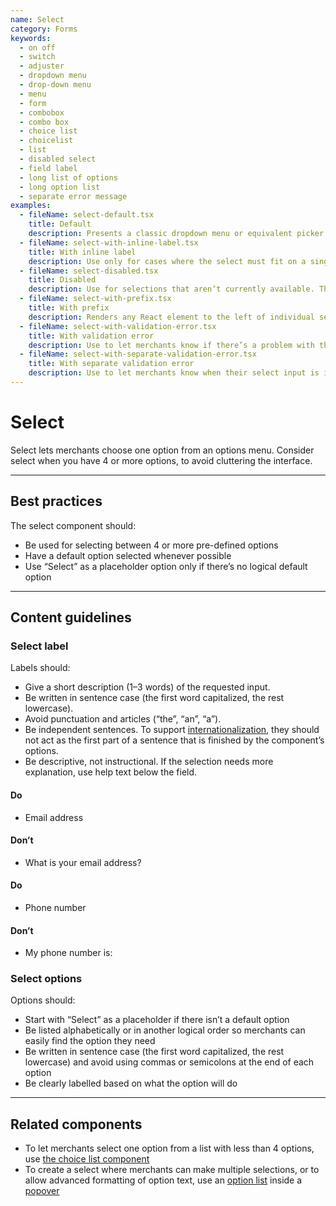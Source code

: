 ```yaml
---
name: Select
category: Forms
keywords:
  - on off
  - switch
  - adjuster
  - dropdown menu
  - drop-down menu
  - menu
  - form
  - combobox
  - combo box
  - choice list
  - choicelist
  - list
  - disabled select
  - field label
  - long list of options
  - long option list
  - separate error message
examples:
  - fileName: select-default.tsx
    title: Default
    description: Presents a classic dropdown menu or equivalent picker as determined by merchants’ browsers.
  - fileName: select-with-inline-label.tsx
    title: With inline label
    description: Use only for cases where the select must fit on a single line, such as in a toolbar.
  - fileName: select-disabled.tsx
    title: Disabled
    description: Use for selections that aren’t currently available. The surrounding interface should make it clear why the select box is disabled and how to activate it.
  - fileName: select-with-prefix.tsx
    title: With prefix
    description: Renders any React element to the left of individual select options. Does not show in the dropdown.
  - fileName: select-with-validation-error.tsx
    title: With validation error
    description: Use to let merchants know if there’s a problem with their selection. For selects, a selection is typically invalid only when using a placeholder option (“Select”) and no other selection has been made.
  - fileName: select-with-separate-validation-error.tsx
    title: With separate validation error
    description: Use to let merchants know when their select input is invalid in the context of a group of form inputs that the select depends on.
---
```


# Select

Select lets merchants choose one option from an options menu. Consider select when you have 4 or more options, to avoid cluttering the interface.

---

## Best practices

The select component should:

- Be used for selecting between 4 or more pre-defined options
- Have a default option selected whenever possible
- Use “Select” as a placeholder option only if there’s no logical default option

---

## Content guidelines

### Select label

Labels should:

- Give a short description (1–3 words) of the requested input.
- Be written in sentence case (the first word capitalized, the rest lowercase).
- Avoid punctuation and articles (“the”, “an”, “a”).
- Be independent sentences. To support [internationalization](https://polaris.shopify.com/foundations/internationalization), they should not act as the first part of a sentence that is finished by the component’s options.
- Be descriptive, not instructional. If the selection needs more explanation, use help text below the field.

<!-- dodont -->

#### Do

- Email address

#### Don’t

- What is your email address?

<!-- end -->

<!-- dodont -->

#### Do

- Phone number

#### Don’t

- My phone number is:

<!-- end -->

### Select options

Options should:

- Start with “Select” as a placeholder if there isn’t a default option
- Be listed alphabetically or in another logical order so merchants can easily find the option they need
- Be written in sentence case (the first word capitalized, the rest lowercase) and avoid using commas or semicolons at the end of each option
- Be clearly labelled based on what the option will do

---

## Related components

- To let merchants select one option from a list with less than 4 options, use [the choice list component](https://polaris.shopify.com/components/choice-list)
- To create a select where merchants can make multiple selections, or to allow advanced formatting of option text, use an [option list](https://polaris.shopify.com/components/option-list) inside a [popover](https://polaris.shopify.com/components/popover)
